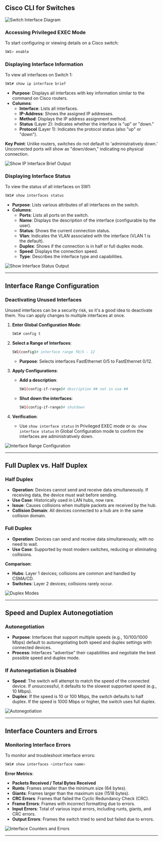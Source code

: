 ## Cisco CLI for Switches

![Switch Interface Diagram](09_switchInterfaces_01.png)

### Accessing Privileged EXEC Mode

To start configuring or viewing details on a Cisco switch:

```bash
SW1> enable
```

### Displaying Interface Information

To view all interfaces on Switch 1:

```bash
SW1# show ip interface brief
```

- **Purpose**: Displays all interfaces with key information similar to the command on Cisco routers.
- **Columns**:
  - **Interface**: Lists all interfaces.
  - **IP-Address**: Shows the assigned IP addresses.
  - **Method**: Displays the IP address assignment method.
  - **Status** (Layer 2): Indicates whether the interface is "up" or "down."
  - **Protocol** (Layer 1): Indicates the protocol status (also "up" or "down").

**Key Point**: Unlike routers, switches do not default to 'administratively down.' Unconnected ports will show as "down/down," indicating no physical connection.

![Show IP Interface Brief Output](09_switchInterfaces_02.png)

### Displaying Interface Status

To view the status of all interfaces on SW1:

```bash
SW1# show interfaces status
```

- **Purpose**: Lists various attributes of all interfaces on the switch.
- **Columns**:
  - **Ports**: Lists all ports on the switch.
  - **Name**: Displays the description of the interface (configurable by the user).
  - **Status**: Shows the current connection status.
  - **Vlan**: Indicates the VLAN associated with the interface (VLAN 1 is the default).
  - **Duplex**: Shows if the connection is in half or full duplex mode.
  - **Speed**: Displays the connection speed.
  - **Type**: Describes the interface type and capabilities.

![Show Interface Status Output](09_switchInterfaces_03.png)

---

## Interface Range Configuration

### Deactivating Unused Interfaces

Unused interfaces can be a security risk, so it's a good idea to deactivate them. You can apply changes to multiple interfaces at once.

1. **Enter Global Configuration Mode**:
   ```bash
   SW1# config t
   ```

2. **Select a Range of Interfaces**:
   ```bash
   SW1(config)# interface range f0/5 - 12
   ```
   - **Purpose**: Selects interfaces FastEthernet 0/5 to FastEthernet 0/12.

3. **Apply Configurations**:
   - **Add a description**:
     ```bash
     SW1(config-if-range)# description ## not in use ##
     ```
   - **Shut down the interfaces**:
     ```bash
     SW1(config-if-range)# shutdown
     ```

4. **Verification**:
   - Use `show interface status` in Privileged EXEC mode or `do show interface status` in Global Configuration mode to confirm the interfaces are administratively down.

![Interface Range Configuration](09_switchInterfaces_07.png)

---

## Full Duplex vs. Half Duplex

### Half Duplex

- **Operation**: Devices cannot send and receive data simultaneously. If receiving data, the device must wait before sending.
- **Use Case**: Historically used in LAN hubs, now rare.
- **Issue**: Causes collisions when multiple packets are received by the hub.
- **Collision Domain**: All devices connected to a hub are in the same collision domain.

### Full Duplex

- **Operation**: Devices can send and receive data simultaneously, with no need to wait.
- **Use Case**: Supported by most modern switches, reducing or eliminating collisions.

**Comparison**:

- **Hubs**: Layer 1 devices; collisions are common and handled by CSMA/CD.
- **Switches**: Layer 2 devices; collisions rarely occur.

![Duplex Modes](09_switchInterfaces_08.png)

---

## Speed and Duplex Autonegotiation

### Autonegotiation

- **Purpose**: Interfaces that support multiple speeds (e.g., 10/100/1000 Mbps) default to autonegotiating both speed and duplex settings with connected devices.
- **Process**: Interfaces "advertise" their capabilities and negotiate the best possible speed and duplex mode.

### If Autonegotiation is Disabled

- **Speed**: The switch will attempt to match the speed of the connected device. If unsuccessful, it defaults to the slowest supported speed (e.g., 10 Mbps).
- **Duplex**: If the speed is 10 or 100 Mbps, the switch defaults to half duplex. If the speed is 1000 Mbps or higher, the switch uses full duplex.

![Autonegotiation](09_switchInterfaces_09.png)

---

## Interface Counters and Errors

### Monitoring Interface Errors

To monitor and troubleshoot interface errors:

```bash
SW1# show interfaces <interface name>
```

**Error Metrics**:

- **Packets Received / Total Bytes Received**
- **Runts**: Frames smaller than the minimum size (64 bytes).
- **Giants**: Frames larger than the maximum size (1518 bytes).
- **CRC Errors**: Frames that failed the Cyclic Redundancy Check (CRC).
- **Frame Errors**: Frames with incorrect formatting due to errors.
- **Input Errors**: Total of various input errors, including runts, giants, and CRC errors.
- **Output Errors**: Frames the switch tried to send but failed due to errors.

![Interface Counters and Errors](https://github.com/psaumur/CCNA/assets/106411237/20d6affd-6014-427d-9ad9-c638ace358f8)

---
